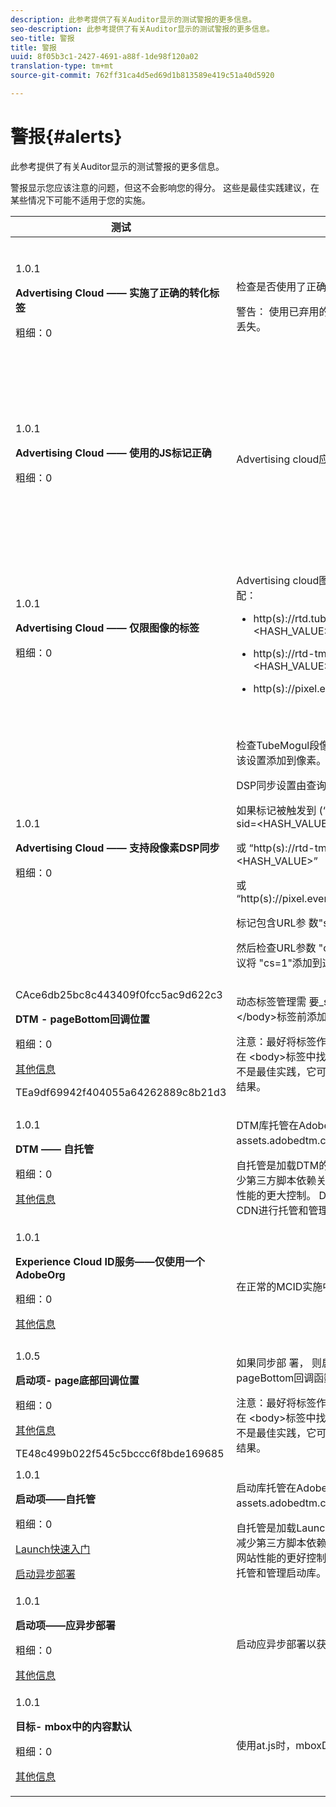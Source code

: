 ```yaml
---
description: 此参考提供了有关Auditor显示的测试警报的更多信息。
seo-description: 此参考提供了有关Auditor显示的测试警报的更多信息。
seo-title: 警报
title: 警报
uuid: 8f05b3c1-2427-4691-a88f-1de98f120a02
translation-type: tm+mt
source-git-commit: 762ff31ca4d5ed69d1b813589e419c51a40d5920

---
```



# 警报{#alerts}

此参考提供了有关Auditor显示的测试警报的更多信息。

警报显示您应该注意的问题，但这不会影响您的得分。 这些是最佳实践建议，在某些情况下可能不适用于您的实施。

<table id="table_031432C9BB804A6F90E7FF572739E169"> 
 <thead> 
  <tr> 
   <th colname="col1" class="entry"> 测试 </th> 
   <th colname="col2" class="entry"> 标准 </th> 
   <th colname="col3" class="entry"> 推荐 </th> 
  </tr>
 </thead>
 <tbody> 
  <tr> 
   <td colname="col1"> 
    <draft-comment>
      1.0.1 
    </draft-comment> <p><b>Advertising Cloud —— 实施了正确的转化标签</b> </p> <p>粗细：0 </p> </td> 
   <td colname="col2"> <p>检查是否使用了正确的转换标记。 </p> <p> <p>警告： 使用已弃用的TubeMogul转换标签可能会导致数据丢失。 </p> </p> </td> 
   <td colname="col3"> <p>将您的转换像素升级到新的Advertising cloud仅限图像的转换标签。 </p> <p>通过Advertising Cloud Launch Extension，可以最轻松地实现这一点。 </p> </td> 
  </tr> 
  <tr> 
   <td colname="col1"> 
    <draft-comment>
      1.0.1 
    </draft-comment> <p><b>Advertising Cloud —— 使用的JS标记正确</b> </p> <p>粗细：0 </p> </td> 
   <td colname="col2"> <p>Advertising cloud应使用最新的JavaScript标记。 </p> </td> 
   <td colname="col3"> <p>将Advertising Cloud javaScript升级到最新版本。 使用已弃用的JavaScript版本可能会导致功能丢失。 </p> <p>通过使用Advertising Cloud Launch Extension，可以更轻松地实现这一点。 </p> </td> 
  </tr> 
  <tr> 
   <td colname="col1"> 
    <draft-comment>
      1.0.1 
    </draft-comment> <p><b>Advertising Cloud —— 仅限图像的标签</b> </p> <p>粗细：0 </p> </td> 
   <td colname="col2"> <p>Advertising cloud图像像素格式应与以下推荐格式之一匹配： </p> <p> 
     <ul id="ul_D85BE9C8A8654DE890E1A814E3573D86"> 
      <li id="li_E2AEDD76AC7044E8AD6AE8375858D198"> <p><span class="codeph"> http(s)://rtd.tubemogul.com/upi/?sid=&lt;HASH_VALUE&gt;</span> </p> </li> 
      <li id="li_1EEFA03516BF445294B5EC5DED891758"> <p><span class="codeph"> http(s)://rtd-tm.everesttech.net/upi/?sid=&lt;HASH_VALUE&gt;</span> </p> </li> 
      <li id="li_F72206B142214217BDD34356D2F3D8AD"> <p><span class="codeph"> http(s)://pixel.everesttech.net/px2/&lt;NUMERIC_ID&gt;?</span> </p> </li> 
     </ul> </p> </td> 
   <td colname="col3"> <p>将您的Advertising cloud像素升级到新的Advertising cloud仅图像标记，这可确保您充分利用Advertising cloud的完整功能。 </p> <p>通过Advertising Cloud Launch Extension，可以最轻松地实现这一点。 </p> </td> 
  </tr> 
  <tr> 
   <td colname="col1"> 
    <draft-comment>
      1.0.1 
    </draft-comment> <p><b>Advertising Cloud —— 支持段像素DSP同步</b> </p> <p>粗细：0 </p> </td> 
   <td colname="col2"> <p>检查TubeMogul段像素是否包含DSP同步设置，并建议将该设置添加到像素。 </p> <p>DSP同步设置由查询字符串参数的使用决定，因此 </p> <p>如果标记被触发到<span class="codeph"> (“https://rtd.tubemogul.com/upi/?sid=&lt;HASH_VALUE&gt;”</span> </p> <p> 或 <span class="codeph"> “http(s)://rtd-tm.everesttech.net/upi/?sid=&lt;HASH_VALUE&gt;”</span> </p> <p> 或 <span class="codeph"> “http(s)://pixel.everesttech.net/px2/&lt;NUMERIC_ID&gt;?”</span> </p> <p>标记包含URL参 <span class="codeph"> 数"sid=")</span> </p> <p>然后检查URL参数 <span class="codeph"> "cs=0"</span> 或<span class="codeph"> "cs=1"是否存在，如果不建议将</span><span class="codeph"></span> "cs=1"添加到这些像素，以便受众匹配率可以提高。 </p> </td> 
   <td colname="col3"> <p> 将URL参数“cs=1” <span class="codeph"> 添加到Advertising cloud像素中</span> ，以便进行DSP同步，从而提高受众匹配率。 </p> <p>通过Advertising Cloud Launch Extension，可以最轻松地实现这一点。 </p> </td> 
  </tr> 
  <tr> 
   <td colname="col1"> 
    <draft-comment>
      CAce6db25bc8c443409f0fcc5ac9d622c3 
    </draft-comment> <p><b>DTM - pageBottom回调位置</b> </p> <p>粗细：0 </p> <p><a href="https://experiencecloud.adobe.com/resources/help/en_US/dtm/t_add_header_fooder_code.html" format="html" scope="external"> 其他信息</a> </p> 
    <draft-comment>
      TEa9df69942f404055a64262889c8b21d3 
    </draft-comment> </td> 
   <td colname="col2"> <p>动态标签管理需 <span class="codeph"> 要_satellite.pageBottom()函数</span> 。 在结束&lt;/body&gt;标签前添加内联脚 <span class="codeph"> 本</span> ，确保DTM功能正确。 </p> <p> <p>注意：最好将标签作为 <i>&lt;body&gt;</i> 中的 <span class="codeph"> 最后一个</span>标签。 如果在 <span class="codeph"> &lt;body&gt;标签中找到它</span> ，它有可能正常工作，但由于它不是最佳实践，它可能运行不正确，或出现意外或不希望的结果。 </p> </p> </td> 
   <td colname="col3"> <p>在结束&lt;/body&gt;标签前添加内联脚 <span class="codeph"> 本</span> ，确保DTM功能正确。 </p> </td> 
  </tr> 
  <tr> 
   <td colname="col1"> 
    <draft-comment>
      1.0.1 
    </draft-comment> <p><b>DTM —— 自托管</b> </p> <p>粗细：0 </p> <p><a href="https://experiencecloud.adobe.com/resources/help/en_US/dtm/deployment.html" format="html" scope="external"> 其他信息</a> </p> </td> 
   <td colname="col2"> <p> DTM库托管在Adobe的Akamai实例上，该实例位于 <span class="filepath"> assets.adobedtm.com</span>。 </p> <p> 自托管是加载DTM的推荐方法，因为它通过缓存控制、减少第三方脚本依赖关系和增强对发布过程的控制提供对网站性能的更大控制。 DTM库可以通过您自己的Web托管或CDN进行托管和管理。 </p> </td> 
   <td colname="col3"> <p>自托管是在页面上加载DTM的推荐方法。 尽管通过Akamai CDN进行DTM托管在大多数情况下都有效，但自托管可提高页面性能。 </p> </td> 
  </tr> 
  <tr> 
   <td colname="col1"> 
    <draft-comment>
      1.0.1 
    </draft-comment> <p><b> Experience Cloud ID服务——仅使用一个AdobeOrg</b> </p> <p>粗细：0 </p> <p><a href="https://experiencecloud.adobe.com/resources/help/en_US/mcvid/mcvid_id_request.html" format="html" scope="external"> 其他信息</a> </p> </td> 
   <td colname="col2"> <p>在正常的MCID实施中，应使用单个AdobeOrg。 </p> </td> 
   <td colname="col3"> <p>验证此实施是否存在多个AdobeOrg ID。 </p> </td> 
  </tr> 
  <tr> 
   <td colname="col1"> 
    <draft-comment>
      1.0.5 
    </draft-comment> <p><b>启动项- page底部回调位置</b> </p> <p>粗细：0 </p> <p><a href="https://docs.adobelaunch.com/getting-started" format="https" scope="external"> 其他信息</a> </p> 
    <draft-comment>
      TE48c499b022f545c5bccc6f8bde169685 
    </draft-comment> </td> 
   <td colname="col2"> <p>如果同步部 <span class="codeph"> 署， </span>则启动项应在页面正文中最后定义pageBottom回调函数。 </p> <p> <p>注意：最好将标签作为 <i>&lt;body&gt;</i> 中的 <span class="codeph"> 最后一个</span>标签。 如果在 <span class="codeph"> &lt;body&gt;标签中找到它</span> ，它有可能正常工作，但由于它不是最佳实践，它可能运行不正确，或出现意外或不希望的结果。 </p> </p> </td> 
   <td colname="col3"> <p>Launch需要 <span class="codeph"> _satellite.pageBottom()函数</span> 才能进行同步部署。 在结束&lt;/body&gt;标签前添加内联脚 <span class="codeph"> 本</span> ，以确保正确的启动功能。 </p> </td> 
  </tr> 
  <tr> 
   <td colname="col1"> 
    <draft-comment>
      1.0.1 
    </draft-comment> <p><b>启动项——自托管</b> </p> <p>粗细：0 </p> <p><a href="https://docs.adobelaunch.com/getting-started" format="https" scope="external"> Launch快速入门</a> </p> <p><a href="https://docs.adobelaunch.com/client-side-information/asynchronous-deployment" format="https" scope="external"> 启动异步部署</a> </p> </td> 
   <td colname="col2"> <p>启动库托管在Adobe的Akamai实例 <span class="filepath"> assets.adobedtm.com上</span>。 </p> <p>自托管是加载Launch的推荐方法，因为它通过缓存控制、减少第三方脚本依赖关系和加强对发布过程的控制提供了对网站性能的更好控制。 可以通过您自己的Web托管或CDN托管和管理启动库。 </p> </td> 
   <td colname="col3"> <p>尽管通过Akamai CDN启动托管在大多数情况下都有效，但建议将自托管作为提高页面性能的第一步。 </p> </td> 
  </tr> 
  <tr> 
   <td colname="col1"> 
    <draft-comment>
      1.0.1 
    </draft-comment> <p><b>启动项——应异步部署</b> </p> <p>粗细：0 </p> <p><a href="https://docs.adobelaunch.com/getting-started" format="https" scope="external"> 其他信息</a> </p> </td> 
   <td colname="col2"> <p>启动应异步部署以获得最佳性能。 </p> </td> 
   <td colname="col3"> <p>在内联脚本中包含async参数，以确保正确的异步启动功能 </p> </td> 
  </tr> 
  <tr> 
   <td colname="col1"> 
    <draft-comment>
      1.0.1 
    </draft-comment> <p><b> 目标- mbox中的内容默认</b> </p> <p>粗细：0 </p> <p><a href="https://experiencecloud.adobe.com/resources/help/en_US/target/ov2/r_target-atjs-mboxcreate.html" format="html" scope="external"> 其他信息</a> </p> </td> 
   <td colname="col2"> <p> 使用at.js时，mboxDefault中应存在内容。 </p> </td> 
   <td colname="col3"> <p>验证内容是否可用。 </p> </td> 
  </tr> 
 </tbody> 
</table>

